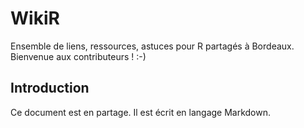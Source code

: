 # WikiR
Ensemble de liens, ressources, astuces pour R partagés à Bordeaux. Bienvenue aux contributeurs ! :-)

## Introduction
Ce document est en partage. Il est écrit en langage Markdown.